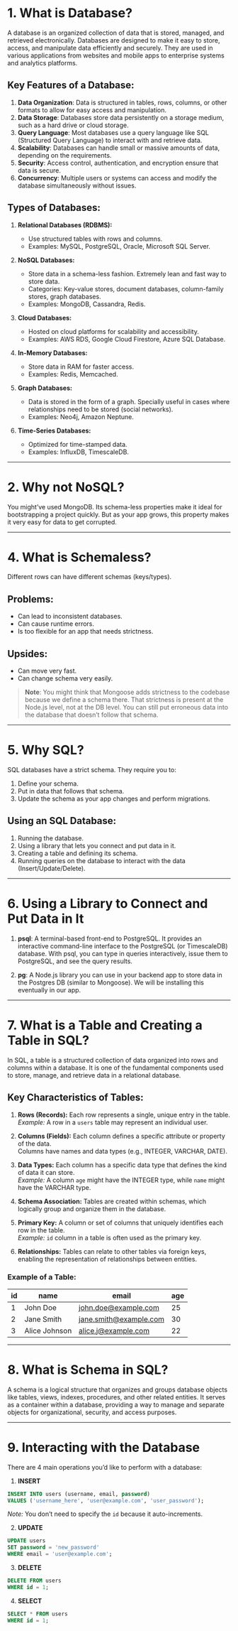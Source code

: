 # 1. What is Database?
A database is an organized collection of data that is stored, managed, and retrieved electronically. Databases are designed to make it easy to store, access, and manipulate data efficiently and securely. They are used in various applications from websites and mobile apps to enterprise systems and analytics platforms.

## Key Features of a Database:
1. **Data Organization**: Data is structured in tables, rows, columns, or other formats to allow for easy access and manipulation.
2. **Data Storage**: Databases store data persistently on a storage medium, such as a hard drive or cloud storage.
3. **Query Language**: Most databases use a query language like SQL (Structured Query Language) to interact with and retrieve data.
4. **Scalability**: Databases can handle small or massive amounts of data, depending on the requirements.
5. **Security**: Access control, authentication, and encryption ensure that data is secure.
6. **Concurrency**: Multiple users or systems can access and modify the database simultaneously without issues.

## Types of Databases:
1. **Relational Databases (RDBMS):**
   - Use structured tables with rows and columns.
   - Examples: MySQL, PostgreSQL, Oracle, Microsoft SQL Server.

2. **NoSQL Databases:**
   - Store data in a schema-less fashion. Extremely lean and fast way to store data.
   - Categories: Key-value stores, document databases, column-family stores, graph databases.
   - Examples: MongoDB, Cassandra, Redis.

3. **Cloud Databases:**
   - Hosted on cloud platforms for scalability and accessibility.
   - Examples: AWS RDS, Google Cloud Firestore, Azure SQL Database.

4. **In-Memory Databases:**
   - Store data in RAM for faster access.
   - Examples: Redis, Memcached.

5. **Graph Databases:**
   - Data is stored in the form of a graph. Specially useful in cases where relationships need to be stored (social networks).
   - Examples: Neo4j, Amazon Neptune.

6. **Time-Series Databases:**
   - Optimized for time-stamped data.
   - Examples: InfluxDB, TimescaleDB.

---

# 2. Why not NoSQL?
You might’ve used MongoDB. Its schema-less properties make it ideal for bootstrapping a project quickly. But as your app grows, this property makes it very easy for data to get corrupted.

---

# 4. What is Schemaless?
Different rows can have different schemas (keys/types).

## Problems:
- Can lead to inconsistent databases.
- Can cause runtime errors.
- Is too flexible for an app that needs strictness.

## Upsides:
- Can move very fast.
- Can change schema very easily.

> **Note**: You might think that Mongoose adds strictness to the codebase because we define a schema there. That strictness is present at the Node.js level, not at the DB level. You can still put erroneous data into the database that doesn’t follow that schema.

---

# 5. Why SQL?
SQL databases have a strict schema. They require you to:
1. Define your schema.
2. Put in data that follows that schema.
3. Update the schema as your app changes and perform migrations.

## Using an SQL Database:
1. Running the database.
2. Using a library that lets you connect and put data in it.
3. Creating a table and defining its schema.
4. Running queries on the database to interact with the data (Insert/Update/Delete).

---

# 6. Using a Library to Connect and Put Data in It
1. **psql**: A terminal-based front-end to PostgreSQL. It provides an interactive command-line interface to the PostgreSQL (or TimescaleDB) database. With psql, you can type in queries interactively, issue them to PostgreSQL, and see the query results.

2. **pg**: A Node.js library you can use in your backend app to store data in the Postgres DB (similar to Mongoose). We will be installing this eventually in our app.

---

# 7. What is a Table and Creating a Table in SQL?
In SQL, a table is a structured collection of data organized into rows and columns within a database. It is one of the fundamental components used to store, manage, and retrieve data in a relational database.

## Key Characteristics of Tables:
1. **Rows (Records):** Each row represents a single, unique entry in the table.  
   *Example:* A row in a `users` table may represent an individual user.

2. **Columns (Fields):** Each column defines a specific attribute or property of the data.  
   Columns have names and data types (e.g., INTEGER, VARCHAR, DATE).

3. **Data Types:** Each column has a specific data type that defines the kind of data it can store.  
   *Example:* A column `age` might have the INTEGER type, while `name` might have the VARCHAR type.

4. **Schema Association:** Tables are created within schemas, which logically group and organize them in the database.

5. **Primary Key:** A column or set of columns that uniquely identifies each row in the table.  
   *Example:* `id` column in a table is often used as the primary key.

6. **Relationships:** Tables can relate to other tables via foreign keys, enabling the representation of relationships between entities.

### Example of a Table:
| id | name           | email                 | age |
|----|----------------|-----------------------|-----|
| 1  | John Doe       | john.doe@example.com | 25  |
| 2  | Jane Smith     | jane.smith@example.com | 30 |
| 3  | Alice Johnson  | alice.j@example.com  | 22  |

---

# 8. What is Schema in SQL?
A schema is a logical structure that organizes and groups database objects like tables, views, indexes, procedures, and other related entities. It serves as a container within a database, providing a way to manage and separate objects for organizational, security, and access purposes.

---

# 9. Interacting with the Database
There are 4 main operations you’d like to perform with a database:

1. **INSERT**
```sql
INSERT INTO users (username, email, password)
VALUES ('username_here', 'user@example.com', 'user_password');
```
*Note:* You don’t need to specify the `id` because it auto-increments.

2. **UPDATE**
```sql
UPDATE users
SET password = 'new_password'
WHERE email = 'user@example.com';
```

3. **DELETE**
```sql
DELETE FROM users
WHERE id = 1;
```

4. **SELECT**
```sql
SELECT * FROM users
WHERE id = 1;